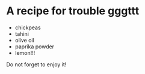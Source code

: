 # A recipe for trouble gggttt

- chickpeas
- tahini
- olive oil
- paprika powder
- lemon!!!

Do not forget to enjoy it!
